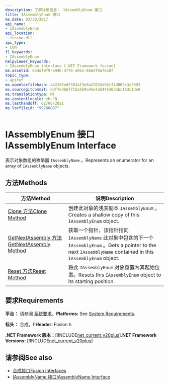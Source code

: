 ```yaml
---
description: 了解详细信息： IAssemblyEnum 接口
title: IAssemblyEnum 接口
ms.date: 03/30/2017
api_name:
- IAssemblyEnum
api_location:
- fusion.dll
api_type:
- COM
f1_keywords:
- IAssemblyEnum
helpviewer_keywords:
- IAssemblyEnum interface [.NET Framework fusion]
ms.assetid: 634ef9f9-e94b-4776-a9e1-866df9a76c8f
topic_type:
- apiref
ms.openlocfilehash: a422d5ed7383af3e8a22832e92cf4d803c3c5993
ms.sourcegitcommit: ddf7edb67715a5b9a45e3dd44536dabc153c1de0
ms.translationtype: MT
ms.contentlocale: zh-CN
ms.lasthandoff: 02/06/2021
ms.locfileid: "99760807"
---
```

# <a name="iassemblyenum-interface"></a><span data-ttu-id="13b9f-103">IAssemblyEnum 接口</span><span class="sxs-lookup"><span data-stu-id="13b9f-103">IAssemblyEnum Interface</span></span>

<span data-ttu-id="13b9f-104">表示对象数组的枚举器 `IAssemblyName` 。</span><span class="sxs-lookup"><span data-stu-id="13b9f-104">Represents an enumerator for an array of `IAssemblyName` objects.</span></span>  
  
## <a name="methods"></a><span data-ttu-id="13b9f-105">方法</span><span class="sxs-lookup"><span data-stu-id="13b9f-105">Methods</span></span>  
  
|<span data-ttu-id="13b9f-106">方法</span><span class="sxs-lookup"><span data-stu-id="13b9f-106">Method</span></span>|<span data-ttu-id="13b9f-107">说明</span><span class="sxs-lookup"><span data-stu-id="13b9f-107">Description</span></span>|  
|------------|-----------------|  
|[<span data-ttu-id="13b9f-108">Clone 方法</span><span class="sxs-lookup"><span data-stu-id="13b9f-108">Clone Method</span></span>](iassemblyenum-clone-method.md)|<span data-ttu-id="13b9f-109">创建此对象的浅表副本 `IAssemblyEnum` 。</span><span class="sxs-lookup"><span data-stu-id="13b9f-109">Creates a shallow copy of this `IAssemblyEnum` object.</span></span>|  
|[<span data-ttu-id="13b9f-110">GetNextAssembly 方法</span><span class="sxs-lookup"><span data-stu-id="13b9f-110">GetNextAssembly Method</span></span>](iassemblyenum-getnextassembly-method.md)|<span data-ttu-id="13b9f-111">获取一个指针，该指针指向 `IAssemblyName` 此对象中包含的下一个 `IAssemblyEnum` 。</span><span class="sxs-lookup"><span data-stu-id="13b9f-111">Gets a pointer to the next `IAssemblyName` contained in this `IAssemblyEnum` object.</span></span>|  
|[<span data-ttu-id="13b9f-112">Reset 方法</span><span class="sxs-lookup"><span data-stu-id="13b9f-112">Reset Method</span></span>](iassemblyenum-reset-method.md)|<span data-ttu-id="13b9f-113">将此 `IAssemblyEnum` 对象重置为其起始位置。</span><span class="sxs-lookup"><span data-stu-id="13b9f-113">Resets this `IAssemblyEnum` object to its starting position.</span></span>|  
  
## <a name="requirements"></a><span data-ttu-id="13b9f-114">要求</span><span class="sxs-lookup"><span data-stu-id="13b9f-114">Requirements</span></span>  

 <span data-ttu-id="13b9f-115">**平台：** 请参阅 [系统要求](../../get-started/system-requirements.md)。</span><span class="sxs-lookup"><span data-stu-id="13b9f-115">**Platforms:** See [System Requirements](../../get-started/system-requirements.md).</span></span>  
  
 <span data-ttu-id="13b9f-116">**标头：** 合成。h</span><span class="sxs-lookup"><span data-stu-id="13b9f-116">**Header:** Fusion.h</span></span>  
  
 <span data-ttu-id="13b9f-117">**.NET Framework 版本：**[!INCLUDE[net_current_v20plus](../../../../includes/net-current-v20plus-md.md)]</span><span class="sxs-lookup"><span data-stu-id="13b9f-117">**.NET Framework Versions:** [!INCLUDE[net_current_v20plus](../../../../includes/net-current-v20plus-md.md)]</span></span>  
  
## <a name="see-also"></a><span data-ttu-id="13b9f-118">请参阅</span><span class="sxs-lookup"><span data-stu-id="13b9f-118">See also</span></span>

- [<span data-ttu-id="13b9f-119">合成接口</span><span class="sxs-lookup"><span data-stu-id="13b9f-119">Fusion Interfaces</span></span>](fusion-interfaces.md)
- [<span data-ttu-id="13b9f-120">IAssemblyName 接口</span><span class="sxs-lookup"><span data-stu-id="13b9f-120">IAssemblyName Interface</span></span>](iassemblyname-interface.md)
